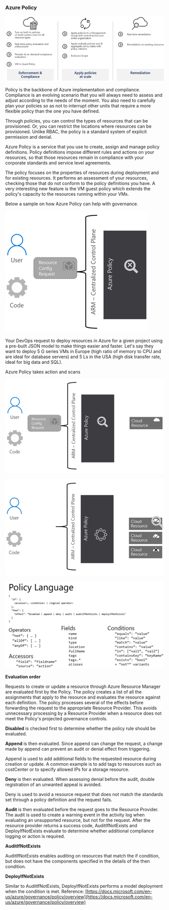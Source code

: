### Azure Policy

![azure-policy](../images/azure-policy.png)


Policy is the backbone of Azure implementation and compliance. Compliance is an evolving scenario that you will always need to assess and adjust according to the needs of the moment. You also need to carefully plan your policies so as not to interrupt other units that require a more flexible policy than the one you have defined.

Through policies, you can control the types of resources that can be provisioned. Or, you can restrict the locations where resources can be provisioned. Unlike RBAC, the policy is a standard system of explicit permission and denial.

Azure Policy is a service that you use to create, assign and manage policy definitions. Policy definitions impose different rules and actions on your resources, so that those resources remain in compliance with your corporate standards and service level agreements.

The policy focuses on the properties of resources during deployment and for existing resources. It performs an assessment of your resources, checking those that do not conform to the policy definitions you have. A very interesting new feature is the VM guest policy which extends the policy's capacity to the resources running within your VMs.

Below a sample on how Azure Policy can help with governance.

![azure-policy-1](../images/azure-policy-1.png)

Your DevOps request to deploy resources in Azure for a given project using a pre-built JSON model to make things easier and faster. Let's say they want to deploy 5 G series VMs in Europe (high ratio of memory to CPU and are ideal for database servers) and 5 Ls in the USA (high disk transfer rate, ideal for big data and SQL).

Azure Policy takes action and scans

![azure-policy-2](../images/azure-policy-2.png)

![azure-policy-2](../images/azure-policy-3.png)

![azure-policy-4](../images/azure-policy-4.png)

**Evaluation order**

Requests to create or update a resource through Azure Resource Manager are evaluated first by the Policy. The policy creates a list of all the assignments that apply to the resource and evaluates the resource against each definition. The policy processes several of the effects before forwarding the request to the appropriate Resource Provider. This avoids unnecessary processing by a Resource Provider when a resource does not meet the Policy's projected governance controls.

**Disabled** is checked first to determine whether the policy rule should be evaluated.

**Append** is then evaluated. Since append can change the request, a change made by append can prevent an audit or denial effect from triggering.

Append is used to add additional fields to the requested resource during creation or update. A common example is to add tags to resources such as costCenter or to specify allowed IPs for a storage resource.

**Deny** is then evaluated. When assessing denial before the audit, double registration of an unwanted appeal is avoided.

Deny is used to avoid a resource request that does not match the standards set through a policy definition and the request fails.

**Audit** is then evaluated before the request goes to the Resource Provider.
The audit is used to create a warning event in the activity log when evaluating an unsupported resource, but not for the request.
After the resource provider returns a success code, AuditIfNotExists and DeployIfNotExists evaluate to determine whether additional compliance logging or action is required.

**AuditIfNotExists**

AuditIfNotExists enables auditing on resources that match the if condition, but does not have the components specified in the details of the then condition.

**DeployIfNotExists**

Similar to AuditIfNotExists, DeployIfNotExists performs a model deployment when the condition is met.
Reference: [https://docs.microsoft.com/en-us/azure/governance/policy/overview](https://docs.microsoft.com/en-us/azure/governance/policy/overview) 


